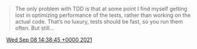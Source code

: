 > The only problem with TDD is that at some point I find myself getting lost in optimizing performance of the tests, rather than working on the actual code\. That’s no luxury, tests should be fast, so you run them often\. But still…

<img src="../../media/tweet.ico" width="12" /> [Wed Sep 08 14:38:45 +0000 2021](https://twitter.com/DromerDenker/status/1435613584738881541)